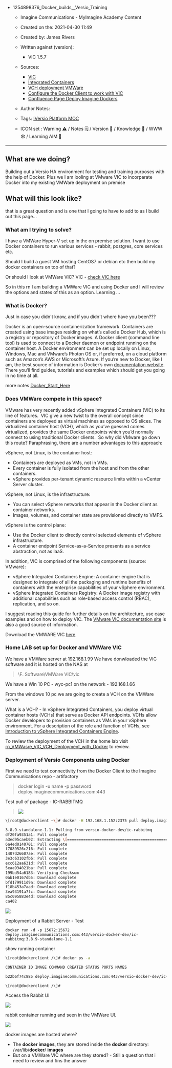 - 1254898376_Docker_builds__Versio_Training
	- Imagine Communications - MyImagine Academy Content
	- Created on the: 2021-04-30 11:49
	- Created by: James Rivers
	- Written against (version): 
		- VIC 1.5.7
	- Sources: 
		- [VIC](https://bintray.com/vmware/vic)
		- [Integrated Containers](https://www.altaro.com/vmware/a-first-look-at-vsphere-integrated-containers-and-how-to-deploy-them/)
		- [VCH deployment VMWare](https://vmware.github.io/vic-product/assets/files/html/1.4/vic_vsphere_admin/deploy_vch.html)
		- [Configure the Docker Client to work with VIC](https://vmware.github.io/vic-product/assets/files/html/1.4/vic_app_dev/configure_docker_client.html)
		- [Confluence Page Deploy Imagine Dockers ](https://imaginecommunications.atlassian.net/wiki/spaces/DISTP/pages/1590384711/deploy.imaginecommunications.com%2B443%2BDocker%2BRegistry%2BSetup)
	- Author Notes: 
	- Tags: [!Versio Platform MOC](playout/versio/!Versio%20Platform%20MOC.md)

	- ICON set : Warning ⚠️ / Notes 🗒 / Version 🌱 / Knowledge 🧠 / WWW 🕸 / Learning AIM 🎯
***
## What are we doing? 
Building out a Versio HA environment for testing and training purposes with the help of Docker. Plus we I am looling at VMware VIC to incorparate Docker into my existing VMWare deployment on premise

## What will this look like? 
that is a great question and is one that I going to have to add to as I build out this page... 

### What am I trying to solve?
I have a VMWare Hyper-V set up in the on premise solution. 
I want to use Docker containers to run various services - rabbit, postgres, core services etc. 

Should I build a guest VM hosting CentOS7 or debian etc then build my docker containers on top of that? 

Or should I look at VMWare VIC? VIC - [check VIC here](https://vmware.github.io/vic-product/assets/files/html/1.3/)

So in this rn I am building a VMWare VIC and using Docker and I will review the options and states of this as an option.  Learning ... 


### What is Docker?
Just in case you didn't know, and if you didn't where have you been???

Docker is an open-source containerization framework. Containers are created using base images residing on what’s called a Docker Hub, which is a registry or repository of Docker images. A Docker client (command line tool) is used to connect to a Docker daemon or endpoint running on the container host. A Docker environment can be set up locally on Linux, Windows, Mac and VMware’s Photon OS or, if preferred, on a cloud platform such as Amazon’s AWS or Microsoft’s Azure. If you’re new to Docker, like I am, the best source of information is Docker’s own [documentation website](https://docs.docker.com/). There you’ll find guides, tutorials and examples which should get you going in no time at all. 

more notes [Docker_Start_Here](Docker_Start_Here.md)

### Does VMWare compete in this space? 
VMware has very recently added vSphere Integrated Containers (VIC) to its line of features.  VIC give a new twist to the overall concept since containers are deployed as virtual machines as opposed to OS slices. The virtualized container host (VCH), which as you’ve guessed comes virtualized, provides the same Docker endpoints which you’d normally connect to using traditional Docker clients.  So why did VMware go down this route? Paraphrasing, there are a number advantages to this approach:

vSphere, not Linux, is the container host:

-   Containers are deployed as VMs, not in VMs.
-   Every container is fully isolated from the host and from the other containers.
-   vSphere provides per-tenant dynamic resource limits within a vCenter Server cluster.

vSphere, not Linux, is the infrastructure:

-   You can select vSphere networks that appear in the Docker client as container networks.
-   Images, volumes, and container state are provisioned directly to VMFS.

vSphere is the control plane:

-   Use the Docker client to directly control selected elements of vSphere infrastructure.
-   A container endpoint Service-as-a-Service presents as a service abstraction, not as IaaS.

In addition, VIC is comprised of the following components (source: VMware):

-   vSphere Integrated Containers Engine: A container engine that is designed to integrate of all the packaging and runtime benefits of containers with the enterprise capabilities of your vSphere environment.
-   vSphere Integrated Containers Registry: A Docker image registry with additional capabilities such as role-based access control (RBAC), replication, and so on.

I suggest reading this guide for further details on the architecture, use case examples and on how to deploy VIC. The [VMware VIC documentation site](https://www.vmware.com/products/vsphere/integrated-containers.html) is also a good source of information.

Download the VMWARE VIC [here](https://my.vmware.com/en/web/vmware/downloads/details?downloadGroup=VIC157&productId=843&rPId=64257)


### Home LAB set up for Docker and VMWare VIC
We have a VMWare server at 192.168.1.99
We have donwloaded the VIC software and it is hosted on the NAS at
> \F. Software\VMWare VIC\vic

We have a Win 10 PC - wyc-pc1 on the network - 192.168.1.66

From the windows 10 pc we are going to create a VCH on the VMWare server. 

What is a VCH? - In vSphere Integrated Containers, you deploy virtual container hosts (VCHs) that serve as Docker API endpoints. VCHs allow Docker developers to provision containers as VMs in your vSphere environment. For a description of the role and function of VCHs, see [Introduction to vSphere Integrated Containers Engine](https://vmware.github.io/vic-product/assets/files/html/1.4/vic_overview/intro_to_vic_engine.html).

To review the deployment of the VCH in the home lab visit [rn_VMWasre_VIC_VCH_Deployment_with_Docker](rn_VMWasre_VIC_VCH_Deployment_with_Docker.md) to review.

### Deployment of Versio Components using Docker

First we need to test connectivity from the Docker Client to the Imagine Communications repo - artifactory

>  docker login -u name -p password deploy.imaginecommunications.com:443

Test pull of package - IC-RABBITMQ
> ![](/attachments/Pasted%20image%2020210507143357.png)

```bash
\[root@dockerclient ~\]# docker -H 192.168.1.152:2375 pull deploy.imaginecommunications.com:443/versio-docker-dev/ic-rabbitmq:3.8.9-standalone-1.1

3.8.9-standalone-1.1: Pulling from versio-docker-dev/ic-rabbitmq
df20fa9351a1: Pull complete 
a3ed95caeb02: Extracting \[==================================================>\] 2B/32B
6a4ed0140701: Pull complete 
f7089526c216: Pull complete 
1407d26607ae: Pull complete 
3e3c63102fb6: Pull complete 
ecc612aa631d: Pull complete 
5eaa934021ba: Pull complete 
199bd54a6183: Verifying Checksum 
0ab1e0167db5: Download complete 
bfd179911d9a: Download complete 
f18b453a7aad: Download complete 
3ea93191a7fc: Download complete 
85c095883e4d: Download complete 
ca402
```
![](/attachments/Pasted%20image%2020210507143631.png)

Deployment of a Rabbit Server - Test 
```
docker run -d -p 15672:15672 deploy.imaginecommunications.com:443/versio-docker-dev/ic-rabbitmq:3.8.9-standalone-1.1
```

show running container
```bash
\[root@dockerclient /\]# docker ps -a

CONTAINER ID IMAGE COMMAND CREATED STATUS PORTS NAMES

b22b6f74c885 deploy.imaginecommunications.com:443/versio-docker-dev/ic-rabbitmq:3.8.9-standalone-1.1 "docker-entrypoint.s…" About a minute ago Up About a minute 192.168.1.152:15672->15672/tcp cocky\_austin

\[root@dockerclient /\]#
```

Access the Rabbit UI

![](/attachments/Pasted%20image%2020210507160929.png)

rabbit container running and seen in the VMWare UI. 

![](/attachments/Pasted%20image%2020210507161045.png)

docker images are hosted where?
- The **docker images**, they are stored inside the **docker** directory: /var/lib/**docker**/ **images**
- But on a VMWare VIC where are they stored? - Still a question that i need to review and fins the answer